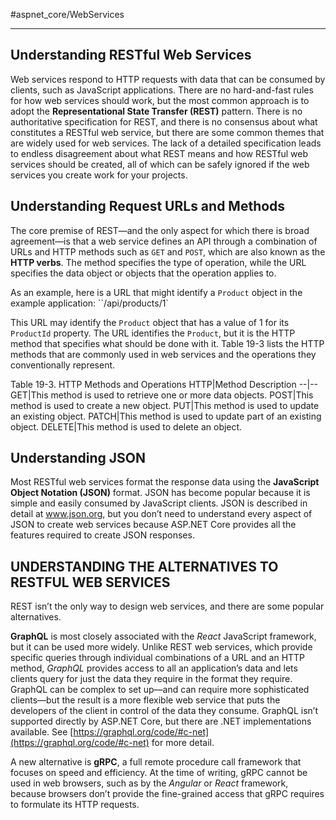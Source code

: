 
#aspnet_core/WebServices

---

## Understanding RESTful Web Services

Web services respond to HTTP requests with data that can be consumed by clients, such as JavaScript applications. There are no hard-and-fast rules for how web services should work, but the most common approach is to adopt the **Representational State Transfer (REST)** pattern. There is no authoritative specification for REST, and there is no consensus about what constitutes a RESTful web service, but there are some common themes that are widely used for web services. The lack of a detailed specification leads to endless disagreement about what REST means and how RESTful web services should be created, all of which can be safely ignored if the web services you create work for your projects.

## Understanding Request URLs and Methods

The core premise of REST—and the only aspect for which there is broad agreement—is that a web service defines an API through a combination of URLs and HTTP methods such as `GET` and `POST`, which are also known as the **HTTP verbs**. The method specifies the type of operation, while the URL specifies the data object or objects that the operation applies to.

As an example, here is a URL that might identify a `Product` object in the example application:
``/api/products/1`

This URL may identify the `Product` object that has a value of 1 for its `ProductId` property. The URL identifies the `Product`, but it is the HTTP method that specifies what should be done with it. Table 19-3 lists the HTTP methods that are commonly used in web services and the operations they conventionally represent.

Table 19-3. HTTP Methods and Operations
HTTP|Method Description
--|--
GET|This method is used to retrieve one or more data objects.
POST|This method is used to create a new object.
PUT|This method is used to update an existing object.
PATCH|This method is used to update part of an existing object.
DELETE|This method is used to delete an object.

## Understanding JSON

Most RESTful web services format the response data using the **JavaScript Object Notation (JSON)** format. JSON has become popular because it is simple and easily consumed by JavaScript clients. JSON is described
in detail at www.json.org, but you don’t need to understand every aspect of JSON to create web services because ASP.NET Core provides all the features required to create JSON responses.

## UNDERSTANDING THE ALTERNATIVES TO RESTFUL WEB SERVICES

REST isn’t the only way to design web services, and there are some popular alternatives. 

**GraphQL** is most closely associated with the *React* JavaScript framework, but it can be used more widely. Unlike REST web services, which provide specific queries through individual combinations of a URL and an HTTP method, *GraphQL* provides access to all an application’s data and lets clients query for just the data they require in the format they require. GraphQL can be complex to set up—and can require more sophisticated clients—but the result is a more flexible web service that puts the developers of the client  in control of the data they consume. GraphQL isn’t supported directly by ASP.NET Core, but there are .NET implementations available. See [https://graphql.org/code/#c-net](https://graphql.org/code/#c-net) for more detail.

A new alternative is **gRPC**, a full remote procedure call framework that focuses on speed and efficiency. At the time of writing, gRPC cannot be used in web browsers, such as by the *Angular* or *React* framework, because browsers don’t provide the fine-grained access that gRPC requires to formulate its HTTP requests.
